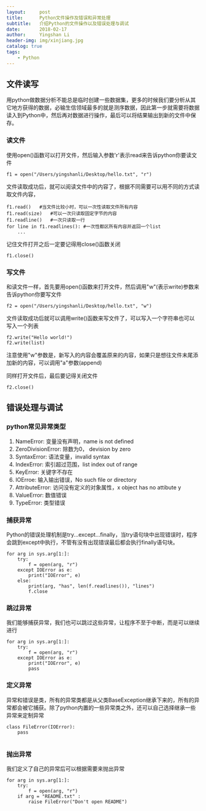 ```yaml
---
layout:     post
title:      Python文件操作及错误和异常处理
subtitle:   介绍Python的文件操作以及错误处理与调试
date:       2018-02-17
author:     Yingshan Li
header-img: img/xinjiang.jpg
catalog: true
tags:
    - Python
---
```



## 文件读写
用python做数据分析不能总是临时创建一些数据集，更多的时候我们要分析从其它地方获得的数据，必输生信领域最多的就是测序数据，因此第一步就需要将数据读入到Python中，然后再对数据进行操作，最后可以将结果输出到新的文件中保存。

###  读文件

使用open()函数可以打开文件，然后输入参数'r'表示read来告诉python你要读文件

```
f1 = open("/Users/yingshanli/Desktop/hello.txt", "r")
```
文件读取成功后，就可以阅读文件中的内容了，根据不同需要可以用不同的方式读取文件内容，

```
f1.read()	#当文件比较小时，可以一次性读取文件所有内容
f1.read(size)	#可以一次只读取固定字节的内容
f1.readline()	#一次只读取一行
for line in f1.readlines(): #一次性都区所有内容并返回一个list
	... 
```

记住文件打开之后一定要记得用close()函数关闭

```
f1.close()
```

###  写文件

和读文件一样，首先要用open()函数来打开文件，然后调用"w"(表示write)参数来告诉python你要写文件

```
f2 = open("/Users/yingshanli/Desktop/hello.txt", "w")
```
文件读取成功后就可以调用write()函数来写文件了，可以写入一个字符串也可以写入一个列表

```
f2.write("Hello world!")
f2.write(list)
```
注意使用"w"参数是，新写入的内容会覆盖原来的内容，如果只是想往文件末尾添加新的内容，可以调用"a"参数(append)

同样打开文件后，最后要记得关闭文件

```
f2.close()
```


## 错误处理与调试

###  python常见异常类型

1. NameError: 变量没有声明，name is not defined
2. ZeroDivisionError: 除数为0， devision by zero
3. SyntaxError: 语法变量，invalid syntax
4. IndexError: 索引超过范围，list index out of range
5. KeyError: 关键字不存在
6. IOErroe: 输入输出错误，No such file or directory
7. AttributeError: 访问没有定义的对象属性，x object has no attibute y
8. ValueError: 数值错误
9. TypeError: 类型错误 

###  捕获异常

Python的错误处理机制是try...except...finally，当try语句块中出现错误时，程序会跳到except中执行，不管有没有出现错误最后都会执行finally语句块。

```
for arg in sys.arg[1:]:
	try:
		f = open(arg, "r")
	except IOError as e:
		print("IOError", e)
	else:
		print(arg, "has", len(f.readlines()), "lines")
		f.close
```

###  跳过异常

我们能够捕获异常，我们也可以跳过这些异常，让程序不至于中断，而是可以继续进行

```
for arg in sys.arg[1:]:
	try:
		f = open(arg, "r")
	except IOError as e:
		print("IOError", e)
		pass
```

###  定义异常

异常和错误是类，所有的异常类都是从父类BaseException继承下来的，所有的异常都会被它捕获。除了python内置的一些异常类之外，还可以自己选择继承一些异常来定制异常

```
class FileError(IOError):
	pass
		
```

###  抛出异常

我们定义了自己的异常后可以根据需要来抛出异常

```
for arg in sys.arg[1:]:
	try:
		f = open(arg, "r")
	if arg = "README.txt" :
		raise FileError("Don't open README")
```

